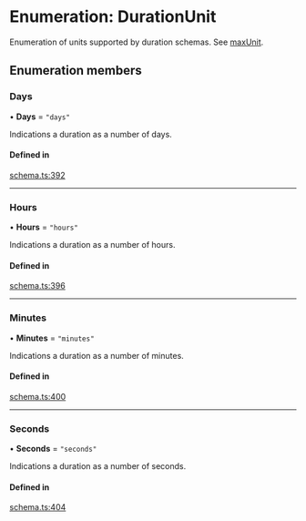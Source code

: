 # Enumeration: DurationUnit

Enumeration of units supported by duration schemas. See [maxUnit](../interfaces/DurationSchema.md#maxunit).

## Enumeration members

### Days

• **Days** = `"days"`

Indications a duration as a number of days.

#### Defined in

[schema.ts:392](https://github.com/coda/packs-sdk/blob/main/schema.ts#L392)

___

### Hours

• **Hours** = `"hours"`

Indications a duration as a number of hours.

#### Defined in

[schema.ts:396](https://github.com/coda/packs-sdk/blob/main/schema.ts#L396)

___

### Minutes

• **Minutes** = `"minutes"`

Indications a duration as a number of minutes.

#### Defined in

[schema.ts:400](https://github.com/coda/packs-sdk/blob/main/schema.ts#L400)

___

### Seconds

• **Seconds** = `"seconds"`

Indications a duration as a number of seconds.

#### Defined in

[schema.ts:404](https://github.com/coda/packs-sdk/blob/main/schema.ts#L404)
